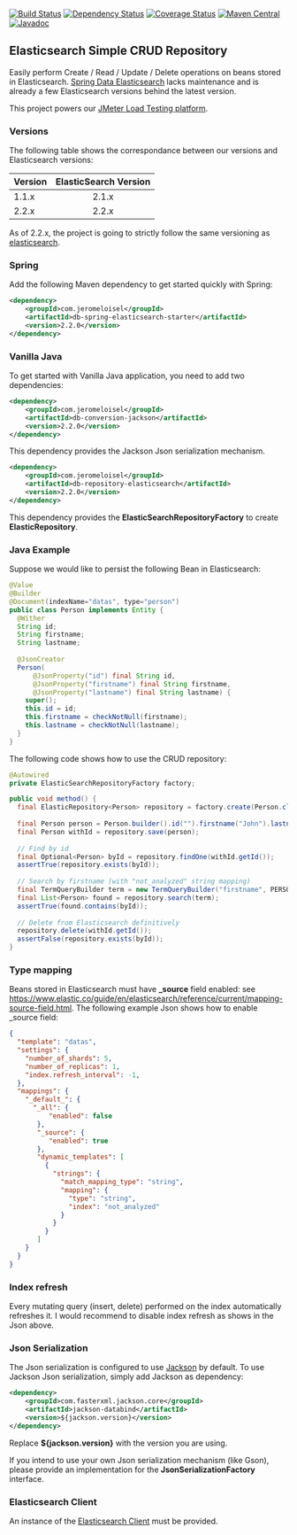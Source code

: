[![Build Status](https://travis-ci.org/jloisel/elastic-crud.svg)](https://travis-ci.org/jloisel/elastic-crud)
[![Dependency Status](https://www.versioneye.com/user/projects/568d2e269c1b98002b000030/badge.svg?style=flat)](https://www.versioneye.com/user/projects/568d2e269c1b98002b000030)
[![Coverage Status](https://coveralls.io/repos/jloisel/elastic-crud/badge.svg?branch=master&service=github)](https://coveralls.io/github/jloisel/elastic-crud?branch=master)
[![Maven Central](https://maven-badges.herokuapp.com/maven-central/com.jeromeloisel/db-spring-elasticsearch-starter/badge.svg)](https://maven-badges.herokuapp.com/maven-central/com.jeromeloisel/db-spring-elasticsearch-starter)
[![Javadoc](https://javadoc-emblem.rhcloud.com/doc/com.jcabi/jcabi-email/badge.svg)](http://www.javadoc.io/doc/com.jeromeloisel/elastic-crud)

## Elasticsearch Simple CRUD Repository

Easily perform Create / Read / Update / Delete operations on beans stored in Elasticsearch. [Spring Data Elasticsearch](https://github.com/spring-projects/spring-data-elasticsearch) lacks maintenance and is already a few Elasticsearch versions behind the latest version.

This project powers our [JMeter Load Testing platform](https://octoperf.com).

### Versions

The following table shows the correspondance between our versions and Elasticsearch versions:

| Version       | ElasticSearch Version |
| ------------- |:---------------------:|
| 1.1.x      | 2.1.x |
| 2.2.x      | 2.2.x |

As of 2.2.x, the project is going to strictly follow the same versioning as [elasticsearch](https://github.com/elastic/elasticsearch).

### Spring

Add the following Maven dependency to get started quickly with Spring:

```xml
<dependency>
    <groupId>com.jeromeloisel</groupId>
    <artifactId>db-spring-elasticsearch-starter</artifactId>
    <version>2.2.0</version>
</dependency>
```
### Vanilla Java

To get started with Vanilla Java application, you need to add two dependencies:

```xml
<dependency>
    <groupId>com.jeromeloisel</groupId>
    <artifactId>db-conversion-jackson</artifactId>
    <version>2.2.0</version>
</dependency>
```
This dependency provides the Jackson Json serialization mechanism.

```xml
<dependency>
    <groupId>com.jeromeloisel</groupId>
    <artifactId>db-repository-elasticsearch</artifactId>
    <version>2.2.0</version>
</dependency>
```

This dependency provides the **ElasticSearchRepositoryFactory** to create **ElasticRepository**.

### Java Example

Suppose we would like to persist the following Bean in Elasticsearch:

```java
@Value
@Builder
@Document(indexName="datas", type="person")
public class Person implements Entity {
  @Wither
  String id;
  String firstname;
  String lastname;
  
  @JsonCreator
  Person(
      @JsonProperty("id") final String id, 
      @JsonProperty("firstname") final String firstname, 
      @JsonProperty("lastname") final String lastname) {
    super();
    this.id = id;
    this.firstname = checkNotNull(firstname);
    this.lastname = checkNotNull(lastname);
  }
} 
```

The following code shows how to use the CRUD repository:

```java
@Autowired
private ElasticSearchRepositoryFactory factory;

public void method() {
  final ElasticRepository<Person> repository = factory.create(Person.class);
  
  final Person person = Person.builder().id("").firstname("John").lastname("Smith").build();
  final Person withId = repository.save(person);
  
  // Find by id
  final Optional<Person> byId = repository.findOne(withId.getId());
  assertTrue(repository.exists(byId));
  
  // Search by firstname (with "not_analyzed" string mapping)
  final TermQueryBuilder term = new TermQueryBuilder("firstname", PERSON.getFirstname());
  final List<Person> found = repository.search(term);
  assertTrue(found.contains(byId));
  
  // Delete from Elasticsearch definitively
  repository.delete(withId.getId());
  assertFalse(repository.exists(byId));
}
```

### Type mapping

Beans stored in Elasticsearch must have **_source** field enabled: see https://www.elastic.co/guide/en/elasticsearch/reference/current/mapping-source-field.html. The following example Json shows how to enable _source field:

```json
{
  "template": "datas",
  "settings": {
    "number_of_shards": 5,
    "number_of_replicas": 1,
    "index.refresh_interval": -1,
  },
  "mappings": {
    "_default_": {
      "_all": {
          "enabled": false
       },
       "_source": {
          "enabled": true
       },
       "dynamic_templates": [
         {
           "strings": {
             "match_mapping_type": "string",
             "mapping": {
               "type": "string",
               "index": "not_analyzed"
             }
           }
         }
       ]
    }
  }
}
```

### Index refresh

Every mutating query (insert, delete) performed on the index automatically refreshes it. I would recommend to disable index refresh as shows in the Json above.

### Json Serialization

The Json serialization is configured to use [Jackson](https://github.com/FasterXML/jackson) by default. To use Jackson Json serialization, simply add Jackson as dependency:

```xml
<dependency>
	<groupId>com.fasterxml.jackson.core</groupId>
	<artifactId>jackson-databind</artifactId>
	<version>${jackson.version}</version>
</dependency>
```

Replace **${jackson.version}** with the version you are using.

If you intend to use your own Json serialization mechanism (like Gson), please provide an implementation for the **JsonSerializationFactory** interface.

### Elasticsearch Client

An instance of the [Elasticsearch Client](https://www.elastic.co/guide/en/elasticsearch/client/java-api/current/client.html) must be provided.

